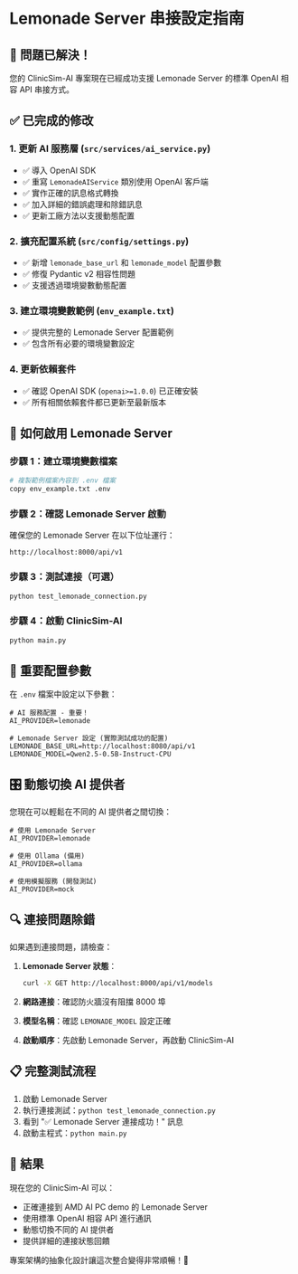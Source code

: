 # Lemonade Server 串接設定指南

## 🎯 問題已解決！

您的 ClinicSim-AI 專案現在已經成功支援 Lemonade Server 的標準 OpenAI 相容 API 串接方式。

## ✅ 已完成的修改

### 1. 更新 AI 服務層 (`src/services/ai_service.py`)
- ✅ 導入 OpenAI SDK
- ✅ 重寫 `LemonadeAIService` 類別使用 OpenAI 客戶端
- ✅ 實作正確的訊息格式轉換
- ✅ 加入詳細的錯誤處理和除錯訊息
- ✅ 更新工廠方法以支援動態配置

### 2. 擴充配置系統 (`src/config/settings.py`)
- ✅ 新增 `lemonade_base_url` 和 `lemonade_model` 配置參數
- ✅ 修復 Pydantic v2 相容性問題
- ✅ 支援透過環境變數動態配置

### 3. 建立環境變數範例 (`env_example.txt`)
- ✅ 提供完整的 Lemonade Server 配置範例
- ✅ 包含所有必要的環境變數設定

### 4. 更新依賴套件
- ✅ 確認 OpenAI SDK (`openai>=1.0.0`) 已正確安裝
- ✅ 所有相關依賴套件都已更新至最新版本

## 🚀 如何啟用 Lemonade Server

### 步驟 1：建立環境變數檔案
```bash
# 複製範例檔案內容到 .env 檔案
copy env_example.txt .env
```

### 步驟 2：確認 Lemonade Server 啟動
確保您的 Lemonade Server 在以下位址運行：
```
http://localhost:8000/api/v1
```

### 步驟 3：測試連接（可選）
```bash
python test_lemonade_connection.py
```

### 步驟 4：啟動 ClinicSim-AI
```bash
python main.py
```

## 🔧 重要配置參數

在 `.env` 檔案中設定以下參數：

```env
# AI 服務配置 - 重要！
AI_PROVIDER=lemonade

# Lemonade Server 設定 (實際測試成功的配置)
LEMONADE_BASE_URL=http://localhost:8080/api/v1
LEMONADE_MODEL=Qwen2.5-0.5B-Instruct-CPU
```

## 🎛️ 動態切換 AI 提供者

您現在可以輕鬆在不同的 AI 提供者之間切換：

```env
# 使用 Lemonade Server
AI_PROVIDER=lemonade

# 使用 Ollama (備用)
AI_PROVIDER=ollama

# 使用模擬服務 (開發測試)
AI_PROVIDER=mock
```

## 🔍 連接問題除錯

如果遇到連接問題，請檢查：

1. **Lemonade Server 狀態**：
   ```bash
   curl -X GET http://localhost:8000/api/v1/models
   ```

2. **網路連接**：確認防火牆沒有阻擋 8000 埠

3. **模型名稱**：確認 `LEMONADE_MODEL` 設定正確

4. **啟動順序**：先啟動 Lemonade Server，再啟動 ClinicSim-AI

## 📋 完整測試流程

1. 啟動 Lemonade Server
2. 執行連接測試：`python test_lemonade_connection.py`
3. 看到 "✅ Lemonade Server 連接成功！" 訊息
4. 啟動主程式：`python main.py`

## 🎉 結果

現在您的 ClinicSim-AI 可以：
- 正確連接到 AMD AI PC demo 的 Lemonade Server
- 使用標準 OpenAI 相容 API 進行通訊
- 動態切換不同的 AI 提供者
- 提供詳細的連接狀態回饋

專案架構的抽象化設計讓這次整合變得非常順暢！🚀
